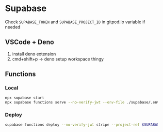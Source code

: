
# Supabase

Check `SUPABASE_TOKEN` and `SUPABASE_PROJECT_ID` in gitpod.io variable if needed

## VSCode + Deno

1. install deno extension
2. cmd+shift+p -> deno setup workspace thingy

## Functions

### Local

```bash
npx supabase start
npx supabase functions serve --no-verify-jwt --env-file ./supabase/.env.local
```

### Deploy

```bash
supabase functions deploy --no-verify-jwt stripe --project-ref $SUPABASE_PROJECT_ID --import-map supabase/functions/import_map.json 
```

